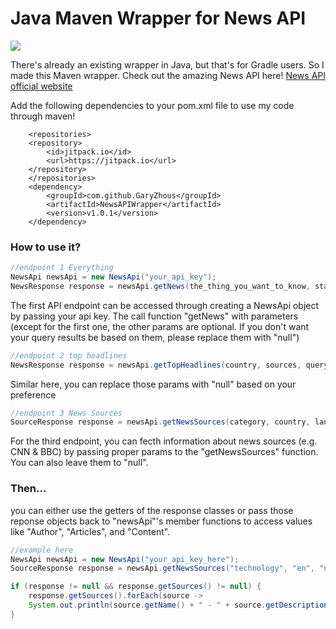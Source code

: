 # Java Maven Wrapper for News API
[![](https://jitpack.io/v/GaryZhous/NewsAPIWrapper.svg)](https://jitpack.io/#GaryZhous/NewsAPIWrapper)

There's already an existing wrapper in Java, but that's for Gradle users. So I made this Maven wrapper. Check out the amazing News API here!
[News API official website](https://newsapi.org/)

Add the following dependencies to your pom.xml file to use my code through maven!
```
	<repositories>
	<repository>
		<id>jitpack.io</id>
		<url>https://jitpack.io</url>
	</repository>
	</repositories>
	<dependency>
		<groupId>com.github.GaryZhous</groupId>
		<artifactId>NewsAPIWrapper</artifactId>
		<version>v1.0.1</version>
	</dependency>
```
### How to use it?
```Java
//endpoint 1 Everything
NewsApi newsApi = new NewsApi("your_api_key");
NewsResponse response = newsApi.getNews(the_thing_you_want_to_know, start_time_stamp, end_time_stamp, sort_by, page_size, page_num);
```
The first API endpoint can be accessed through creating a NewsApi object by passing your api key. The call function "getNews" with parameters (except for the first one, the other params are optional. If you don't want your query results be based on them, please replace them with "null")
```Java
//endpoint 2 top headlines
NewsResponse response = newsApi.getTopHeadlines(country, sources, query, page_size, page_num);
```
Similar here, you can replace those params with "null" based on your preference
```Java
//endpoint 3 News Sources
SourceResponse response = newsApi.getNewsSources(category, country, language);
```
For the third endpoint, you can fecth information about news sources (e.g. CNN & BBC) by passing proper params to the "getNewsSources" function. You can also leave them to "null".
### Then...
you can either use the getters of the response classes or pass those reponse objects back to "newsApi"'s member functions to access values like "Author", "Articles", and "Content".
```Java
//example here
NewsApi newsApi = new NewsApi("your_api_key_here");
SourceResponse response = newsApi.getNewsSources("technology", "en", "us");

if (response != null && response.getSources() != null) {
	response.getSources().forEach(source -> 
	System.out.println(source.getName() + " - " + source.getDescription()));
}
```
